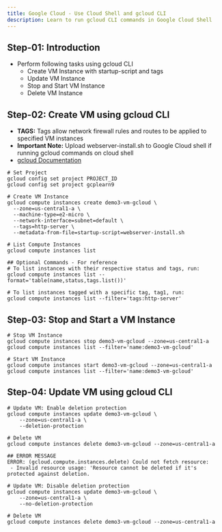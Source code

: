 ```yaml
---
title: Google Cloud - Use Cloud Shell and gcloud CLI
description: Learn to run gcloud CLI commands in Google Cloud Shell
---
```


## Step-01: Introduction
- Perform following tasks using gcloud CLI
  - Create VM Instance with startup-script and tags
  - Update VM Instance
  - Stop and Start VM Instance
  - Delete VM Instance

## Step-02: Create VM using gcloud CLI
- **TAGS:** Tags allow  network firewall rules and routes to be applied to specified VM instances
- **Important Note:** Upload webserver-install.sh to Google Cloud shell if running gcloud commands on cloud shell
- [gcloud Documentation](https://cloud.google.com/sdk/gcloud/reference/compute/instances)
```t
# Set Project
gcloud config set project PROJECT_ID
gcloud config set project gcplearn9

# Create VM Instance
gcloud compute instances create demo3-vm-gcloud \
  --zone=us-central1-a \
  --machine-type=e2-micro \
  --network-interface=subnet=default \
  --tags=http-server \
  --metadata-from-file=startup-script=webserver-install.sh 

# List Compute Instances
gcloud compute instances list   

## Optional Commands - For reference
# To list instances with their respective status and tags, run:
gcloud compute instances list --format='table(name,status,tags.list())'

# To list instances tagged with a specific tag, tag1, run:
gcloud compute instances list --filter='tags:http-server'
```
## Step-03: Stop and Start a VM Instance
```t
# Stop VM Instance
gcloud compute instances stop demo3-vm-gcloud --zone=us-central1-a
gcloud compute instances list --filter='name:demo3-vm-gcloud'

# Start VM Instance
gcloud compute instances start demo3-vm-gcloud --zone=us-central1-a
gcloud compute instances list --filter='name:demo3-vm-gcloud'
```

## Step-04: Update VM using gcloud CLI
```t
# Update VM: Enable deletion protection
gcloud compute instances update demo3-vm-gcloud \
    --zone=us-central1-a \
    --deletion-protection

# Delete VM
gcloud compute instances delete demo3-vm-gcloud --zone=us-central1-a 

## ERROR MESSAGE
ERROR: (gcloud.compute.instances.delete) Could not fetch resource:
 - Invalid resource usage: 'Resource cannot be deleted if it's protected against deletion. 

# Update VM: Disable deletion protection
gcloud compute instances update demo3-vm-gcloud \
    --zone=us-central1-a \
    --no-deletion-protection

# Delete VM
gcloud compute instances delete demo3-vm-gcloud --zone=us-central1-a 
```